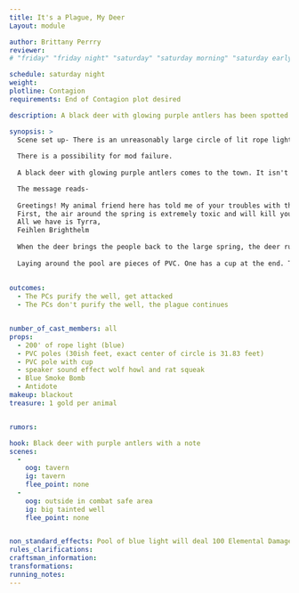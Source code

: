 ```yaml
---
title: It's a Plague, My Deer
Layout: module

author: Brittany Perrry
reviewer: 
# "friday" "friday night" "saturday" "saturday morning" "saturday early afternoon" "saturday early evening" "saturday night" "reaction" "tavern setup" "townsfolk" "randoms"

schedule: saturday night
weight: 
plotline: Contagion
requirements: End of Contagion plot desired

description: A black deer with glowing purple antlers has been spotted near the town. It acts like it wants someone to follow it. When followed, the deer leads them right to the source of the plague.

synopsis: >
  Scene set up- There is an unreasonably large circle of lit rope lights. This circle represents the noxious cloud over the spring. In the center of the circle is a bucket. There is a line on the bucket indicating how much 'potion' needs to be delivered into the center of the spring. There is a smoke bomb behind the bucket. 
  
  There is a possibility for mod failure.
  
  A black deer with glowing purple antlers comes to the town. It isn't there to attack anyone, but to deliver a message and the spring antidote from On Brighthelm. It's also there to get people to follow it back to the well. 

  The message reads- 
  
  Greetings! My animal friend here has told me of your troubles with the spring in Vindale. I have been able to reverse engineer the taint on the spring and have brewed an antidote which, along with a purify well cantrip, will hopefully rid the spring from the taint, and hopefully anyone that was unfortunate enough to drink from it. Read carefully, it is very important that the steps be done in order for the antidote to work. 
  First, the air around the spring is extremely toxic and will kill you in seconds. Keep this in mind while trying to pour the antidote. Second, the antidote must be poured into the very center of the spring for it to be effective. You must get as much as possible into the spring. I don't know how much you need exactly, so I am sending as much as I could make. Please be careful with it. I do not know the effects if drank or gotten on skin. Third, a purify well cantrip MUST be cast on the well after the antidote in order to complete the cleansing. If not, I'm afraid the taint will regrow like algae. After it's done, the water should be safe to drink both here and the spring in town. If this antidote does not work, or if you fail, please send word with my most trusted messenger here, and I will get to work on the problem straight away. 
  All we have is Tyrra,
  Feihlen Brighthelm
  
  When the deer brings the people back to the large spring, the deer runs away. They find a large spring ringed in blue light. The very air is repugnant and if you cross the light you will take 100 Elemental Chaos per second. The spring is incredibly toxic and needs to be purified. It is a two part process, one is the PCs have to pour the potion given by the deer into the well, and the second is an actual purify well cantrip to complete the process. 
  
  Laying around the pool are pieces of PVC. One has a cup at the end. The PCs are meant to put together the pole and carefully pour the potion into the pool's center (into a bucket with a line indicating minimum amount of potion needed), and then cast purify well onto the spring. If the PCs are successful, the lights will go off.
   
  
outcomes: 
  - The PCs purify the well, get attacked
  - The PCs don't purify the well, the plague continues 


number_of_cast_members: all
props: 
  - 200' of rope light (blue)
  - PVC poles (30ish feet, exact center of circle is 31.83 feet)
  - PVC pole with cup
  - speaker sound effect wolf howl and rat squeak
  - Blue Smoke Bomb
  - Antidote
makeup: blackout
treasure: 1 gold per animal


rumors: 

hook: Black deer with purple antlers with a note
scenes: 
  - 
    oog: tavern
    ig: tavern
    flee_point: none
  - 
    oog: outside in combat safe area  
    ig: big tainted well
    flee_point: none


non_standard_effects: Pool of blue light will deal 100 Elemental Damage per second. Antidote- Death Potion if drank
rules_clarifications: 
craftsman_information: 
transformations: 
running_notes: 
---
```

